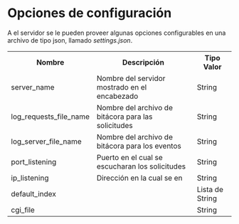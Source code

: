 
# Opciones de configuración

A el servidor se le pueden proveer algunas opciones configurables en una archivo de tipo json, llamado *settings.json*. 

<table>
  <tr><th>Nombre</th><th>Descripción</th><th>Tipo Valor</th><tr>
  <tr>
    <td>server_name</td><td>Nombre del servidor mostrado en el encabezado</td><td>String</td><tr>
  </tr>
    <td>log_requests_file_name</td><td>Nombre del archivo de bitácora para las solicitudes</td><td>String</td><tr>
  <tr>
    <td>log_server_file_name</td><td>Nombre del archivo de bitácora para los eventos</td><td>String</td><tr>
  </tr>
    <td>port_listening</td><td>Puerto en el cual se escucharan los solicitudes</td><td>String</td><tr>
  <tr>
    <td>ip_listening</td><td>Dirección en la cual se en</td><td>String</td><tr>
  </tr>
    <td>default_index</td><td></td><td>Lista de String</td>
  </tr>
  <tr>
    <td>cgi_file</td><td></td><td>String</td>
  </tr>
</table>